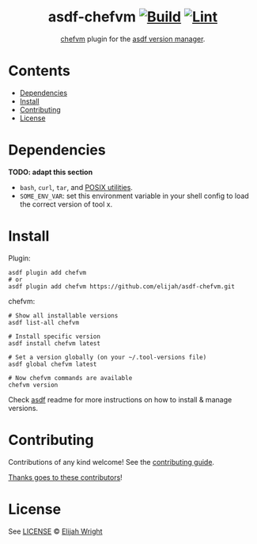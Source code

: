 <div align="center">

# asdf-chefvm [![Build](https://github.com/elijah/asdf-chefvm/actions/workflows/build.yml/badge.svg)](https://github.com/elijah/asdf-chefvm/actions/workflows/build.yml) [![Lint](https://github.com/elijah/asdf-chefvm/actions/workflows/lint.yml/badge.svg)](https://github.com/elijah/asdf-chefvm/actions/workflows/lint.yml)

[chefvm](https://github.com/elijah/mise-chefvm) plugin for the [asdf version manager](https://asdf-vm.com).

</div>

# Contents

- [Dependencies](#dependencies)
- [Install](#install)
- [Contributing](#contributing)
- [License](#license)

# Dependencies

**TODO: adapt this section**

- `bash`, `curl`, `tar`, and [POSIX utilities](https://pubs.opengroup.org/onlinepubs/9699919799/idx/utilities.html).
- `SOME_ENV_VAR`: set this environment variable in your shell config to load the correct version of tool x.

# Install

Plugin:

```shell
asdf plugin add chefvm
# or
asdf plugin add chefvm https://github.com/elijah/asdf-chefvm.git
```

chefvm:

```shell
# Show all installable versions
asdf list-all chefvm

# Install specific version
asdf install chefvm latest

# Set a version globally (on your ~/.tool-versions file)
asdf global chefvm latest

# Now chefvm commands are available
chefvm version
```

Check [asdf](https://github.com/asdf-vm/asdf) readme for more instructions on how to
install & manage versions.

# Contributing

Contributions of any kind welcome! See the [contributing guide](contributing.md).

[Thanks goes to these contributors](https://github.com/elijah/asdf-chefvm/graphs/contributors)!

# License

See [LICENSE](LICENSE) © [Elijah Wright](https://github.com/elijah/)

